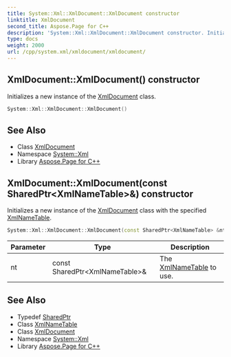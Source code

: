 ```yaml
---
title: System::Xml::XmlDocument::XmlDocument constructor
linktitle: XmlDocument
second_title: Aspose.Page for C++
description: 'System::Xml::XmlDocument::XmlDocument constructor. Initializes a new instance of the XmlDocument class in C++.'
type: docs
weight: 2000
url: /cpp/system.xml/xmldocument/xmldocument/
---
```

## XmlDocument::XmlDocument() constructor


Initializes a new instance of the [XmlDocument](../) class.

```cpp
System::Xml::XmlDocument::XmlDocument()
```

## See Also

* Class [XmlDocument](../)
* Namespace [System::Xml](../../)
* Library [Aspose.Page for C++](../../../)
## XmlDocument::XmlDocument(const SharedPtr\<XmlNameTable\>\&) constructor


Initializes a new instance of the [XmlDocument](../) class with the specified [XmlNameTable](../../xmlnametable/).

```cpp
System::Xml::XmlDocument::XmlDocument(const SharedPtr<XmlNameTable> &nt)
```


| Parameter | Type | Description |
| --- | --- | --- |
| nt | const SharedPtr\<XmlNameTable\>\& | The [XmlNameTable](../../xmlnametable/) to use. |

## See Also

* Typedef [SharedPtr](../../../system/sharedptr/)
* Class [XmlNameTable](../../xmlnametable/)
* Class [XmlDocument](../)
* Namespace [System::Xml](../../)
* Library [Aspose.Page for C++](../../../)
